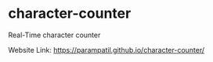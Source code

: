 # character-counter
Real-Time character counter

Website Link: https://parampatil.github.io/character-counter/
